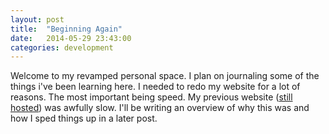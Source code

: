 ```yaml
---
layout: post
title:  "Beginning Again"
date:   2014-05-29 23:43:00
categories: development
---
```


Welcome to my revamped personal space.
I plan on journaling some of the things i've been learning here.
I needed to redo my website for a lot of reasons. The most important being speed.
My previous website ([still hosted](http://pettydesigner.com/)) was awfully slow.
I'll be writing an overview of why this was and how I sped things up in a later post.